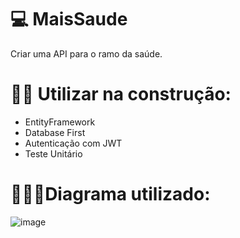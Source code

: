 # 💻 MaisSaude

Criar uma API para o ramo da saúde.

# ✋🏻 Utilizar na construção:

- EntityFramework
- Database First
- Autenticação com JWT
- Teste Unitário

# 👩🏻‍💻Diagrama utilizado:

![image](https://user-images.githubusercontent.com/61742539/190444137-8380f463-f3f2-44e3-ae64-cae3895674c7.png)

